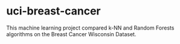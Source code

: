 # uci-breast-cancer
This machine learning project compared k-NN and Random Forests algorithms on the Breast Cancer Wisconsin Dataset. 
